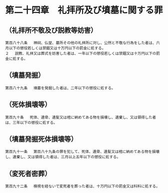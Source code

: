 # 第二十四章　礼拝所及び墳墓に関する罪

## （礼拝所不敬及び説教等妨害）
```
第百八十八条 　神祠、仏堂、墓所その他の礼拝所に対し、公然と不敬な行為をした者は、六月以下の懲役若しくは禁錮又は十万円以下の罰金に処する。
２ 　説教、礼拝又は葬式を妨害した者は、一年以下の懲役若しくは禁錮又は十万円以下の罰金に処する。
```
## （墳墓発掘）
```
第百八十九条 　墳墓を発掘した者は、二年以下の懲役に処する。
```
## （死体損壊等）
```
第百九十条 　死体、遺骨、遺髪又は棺に納めてある物を損壊し、遺棄し、又は領得した者は、三年以下の懲役に処する。
```
## （墳墓発掘死体損壊等）
```
第百九十一条 　第百八十九条の罪を犯して、死体、遺骨、遺髪又は棺に納めてある物を損壊し、遺棄し、又は領得した者は、三月以上五年以下の懲役に処する。
```
## （変死者密葬）
```
第百九十二条 　検視を経ないで変死者を葬った者は、十万円以下の罰金又は科料に処する。
```
